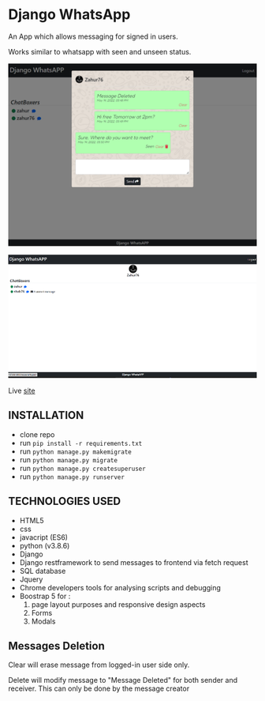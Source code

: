 # Django WhatsApp

An App which allows messaging for signed in users. 

Works similar to whatsapp with seen and unseen status.

![sign-in](media/Untitled.png)

![sign-in](media/whatsapp2.png)

Live [site](https://whatsapp.hansolo.digital/)

## INSTALLATION

* clone repo 
* run ```pip install -r requirements.txt```
* run ```python manage.py makemigrate```
* run ```python manage.py migrate```
* run ```python manage.py createsuperuser```
* run ```python manage.py runserver```


## TECHNOLOGIES USED

* HTML5
* css 
* javacript (ES6)
* python (v3.8.6)
* Django
* Django restframework to send messages to frontend via fetch request
* SQL database
* Jquery
* Chrome developers tools for analysing scripts and debugging
* Boostrap 5 for :
    1. page layout purposes and responsive design aspects
    2. Forms 
    3. Modals 


## Messages Deletion

Clear will erase message from logged-in user side only.

Delete will modify message to "Message Deleted" for both sender and receiver. This can only be done by the message creator

